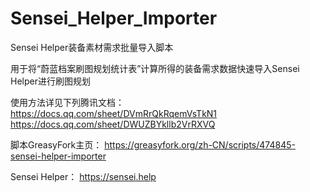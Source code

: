 # Sensei_Helper_Importer
Sensei Helper装备素材需求批量导入脚本

用于将“蔚蓝档案刷图规划统计表”计算所得的装备需求数据快速导入Sensei Helper进行刷图规划

使用方法详见下列腾讯文档：
https://docs.qq.com/sheet/DVmRrQkRqemVsTkN1
https://docs.qq.com/sheet/DWUZBYkllb2VrRXVQ

脚本GreasyFork主页：
https://greasyfork.org/zh-CN/scripts/474845-sensei-helper-importer

Sensei Helper：
https://sensei.help
